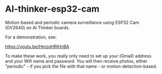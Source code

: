 # AI-thinker-esp32-cam
Motion-based and periodic camera surveillance using ESP32 Cam (OV2640) on AI Thinker boards.

For a demonstration, see:

 https://youtu.be/HmzqHRjHnBA 
 
 To make these work, you really only need to set up your (Gmail) address and your Wifi name and password. You will then receive photos, either "periodic" - if you pick the file with that name - or motion-detection-based.
 
 

